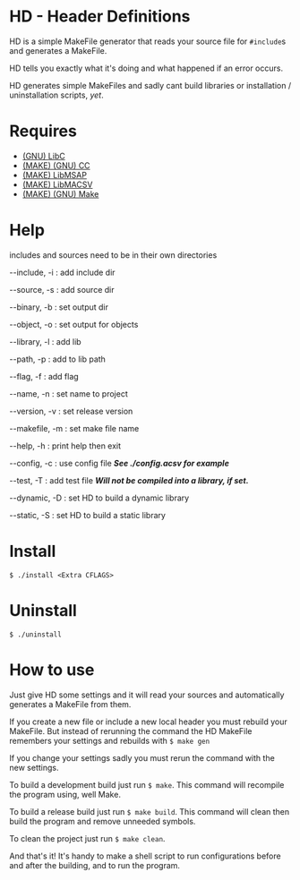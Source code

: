 # HD - Header Definitions

HD is a simple MakeFile generator that reads your source
file for `#include`s and generates a MakeFile.

HD tells you exactly what it's doing and what happened if
an error occurs.

HD generates simple MakeFiles and sadly cant build libraries
or installation / uninstallation scripts, *yet*.


# Requires

 - [(GNU) LibC](https://www.gnu.org/software/libc/)
 - [(MAKE) (GNU) CC](https://gcc.gnu.org/)
 - [(MAKE) LibMSAP](https://github.com/Noah-Arcouette/LibMSAP)
 - [(MAKE) LibMACSV](https://github.com/Noah-Arcouette/LibMACSV)
 - [(MAKE) (GNU) Make](https://www.gnu.org/software/make/)


# Help

includes and sources need to be in their own directories

--include, -i  : add include dir

--source, -s   : add source dir

--binary, -b   : set output dir

--object, -o   : set output for objects

--library, -l  : add lib

--path, -p     : add to lib path

--flag, -f     : add flag

--name, -n     : set name to project

--version, -v  : set release version

--makefile, -m : set make file name

--help, -h     : print help then exit

--config, -c   : use config file ***See ./config.acsv for example***

--test, -T     : add test file ***Will not be compiled into 
a library, if set.***

--dynamic, -D  : set HD to build a dynamic library

--static, -S   : set HD to build a static library

# Install

`$ ./install <Extra CFLAGS>`


# Uninstall

`$ ./uninstall`


# How to use

Just give HD some settings and it will read your sources and 
automatically generates a MakeFile from them.

If you create a new file or include a new local header you
must rebuild your MakeFile. But instead of rerunning the command
the HD MakeFile remembers your settings and rebuilds with 
`$ make gen`

If you change your settings sadly you must rerun the command with
the new settings.

To build a development build just run `$ make`.
This command will recompile the program using, well Make.

To build a release build just run `$ make build`.
This command will clean then build the program and 
remove unneeded symbols.

To clean the project just run `$ make clean`.

And that's it! It's handy to make a shell script to run
configurations before and after the building, and to run the 
program.
